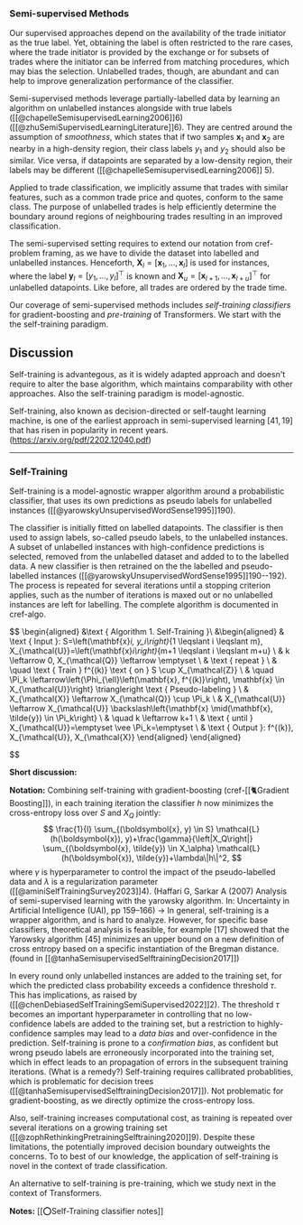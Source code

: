 ### Semi-supervised Methods

Our supervised approaches depend on the availability of the trade initiator as the true label. Yet, obtaining the label is often restricted to the rare cases, where the trade initiator is provided by the exchange or for subsets of trades where the initiator can be inferred from matching procedures, which may bias the selection. Unlabelled trades, though, are abundant and can help to improve generalization performance of the classifier.

Semi-supervised methods leverage partially-labelled data by learning an algorithm on unlabelled instances alongside with true labels ([[@chapelleSemisupervisedLearning2006]]6) ([[@zhuSemiSupervisedLearningLiterature]]6). They are centred around the assumption of *smoothness*, which states that if two samples $\boldsymbol{x}_{1}$ and $\boldsymbol{x}_{2}$ are nearby in a high-density region, their class labels $y_{1}$ and $y_{2}$ should also be similar. Vice versa, if datapoints are separated by a low-density region, their labels may be different ([[@chapelleSemisupervisedLearning2006]] 5). 

Applied to trade classification, we implicitly assume that trades with similar features, such as a common trade price and quotes, conform to the same class. The purpose of unlabelled trades is help efficiently determine the boundary around regions of neighbouring trades resulting in an improved classification.

The semi-supervised setting requires to extend our notation from cref-problem framing, as we have to divide the dataset into labelled and unlabelled instances. Henceforth, $\boldsymbol{X}_{l} = \left[\boldsymbol{x}_{1},\ldots, \boldsymbol{x}_{l}\right]$  is used for instances, where the label $\boldsymbol{y}_{l} = \left[y_{1},\ldots, y_{l}\right]^{\top}$  is known and $\boldsymbol{X}_{u} = \left[\boldsymbol{x}_{l+1},\ldots, \boldsymbol{x}_{l+u}\right]^{\top}$ for unlabelled datapoints. Like before, all trades are ordered by the trade time.

Our coverage of semi-supervised methods includes *self-training classifiers* for gradient-boosting and *pre-training* of Transformers. We start with the  the self-training paradigm.

## Discussion

Self-training is advantegous, as it is widely adapted approach and doesn't require to alter the base algorithm, which maintains comparability with other approaches. Also the self-training paradigm is model-agnostic.


Self-training, also known as decision-directed or self-taught learning machine, is one of the earliest approach in semi-supervised learning $[41,19]$ that has risen in popularity in recent years. (https://arxiv.org/pdf/2202.12040.pdf)

---

### Self-Training
Self-training is a model-agnostic wrapper algorithm around a probabilistic classifier, that uses its own predictions as pseudo labels for unlabelled instances ([[@yarowskyUnsupervisedWordSense1995]]190). 

The classifier is initially fitted on labelled datapoints. The classifier is then used to assign labels, so-called pseudo labels, to the unlabelled instances. A subset of unlabelled instances with high-confidence predictions is selected, removed from the unlabelled dataset and added to to the labelled data. A new classifier is then retrained on the the labelled and pseudo-labelled instances ([[@yarowskyUnsupervisedWordSense1995]]190--192). The process is repeated for several iterations until a stopping criterion applies, such as the number of iterations is maxed out or no unlabelled instances are left for labelling. The complete algorithm is documented in cref-algo.

$$
\begin{aligned}
&\text { Algorithm 1. Self-Training }\\
&\begin{aligned}
& \text { Input }: S=\left(\mathbf{x}_i, y_i\right)_{1 \leqslant i \leqslant m}, X_{\mathcal{U}}=\left(\mathbf{x}_i\right)_{m+1 \leqslant i \leqslant m+u} \\
& k \leftarrow 0, X_{\mathcal{Q}} \leftarrow \emptyset \\
& \text { repeat } \\
& \quad \text { Train } f^{(k)} \text { on } S \cup X_{\mathcal{Z}} \\
& \quad \Pi_k \leftarrow\left\{\Phi_{\ell}\left(\mathbf{x}, f^{(k)}\right), \mathbf{x} \in X_{\mathcal{U}}\right\} \triangleright \text { Pseudo-labeling } \\
& X_{\mathcal{X}} \leftarrow X_{\mathcal{Q}} \cup \Pi_k \\
& X_{\mathcal{U}} \leftarrow X_{\mathcal{U}} \backslash\left\{\mathbf{x} \mid(\mathbf{x}, \tilde{y}) \in \Pi_k\right\} \\
& \quad k \leftarrow k+1 \\
& \text { until } X_{\mathcal{U}}=\emptyset \vee \Pi_k=\emptyset \\
& \text { Output }: f^{(k)}, X_{\mathcal{U}}, X_{\mathcal{X}}
\end{aligned}
\end{aligned}

$$

**Short discussion:**

**Notation:**
Combining self-training with gradient-boosting (cref-[[🐈Gradient Boosting]]), in each training iteration the classifier $h$ now minimizes the cross-entropy loss over $S$ and $X_{Q}$ jointly:
$$
\frac{1}{l} \sum_{(\boldsymbol{x}, y) \in S} \mathcal{L}(h(\boldsymbol{x}), y)+\frac{\gamma}{\left|X_Q\right|} \sum_{(\boldsymbol{x}, \tilde{y}) \in X_\alpha} \mathcal{L}(h(\boldsymbol{x}), \tilde{y})+\lambda\|h\|^2,
$$
where $\gamma$ is hyperparameter to control the impact of the pseudo-labelled data and $\lambda$ is a regularization parameter ([[@aminiSelfTrainingSurvey2023]]4). (Haffari G, Sarkar A (2007) Analysis of semi-supervised learning with the yarowsky algorithm. In: Uncertainty in Artificial Intelligence (UAI), pp 159–166) -> In general, self-training is a wrapper algorithm, and is hard to analyze. However, for specific base classifiers, theoretical analysis is feasible, for example [17] showed that the Yarowsky algorithm [45] minimizes an upper bound on a new definition of cross entropy based on a specific instantiation of the Bregman distance. (found in [[@tanhaSemisupervisedSelftrainingDecision2017]])

In every round only unlabelled instances are added to the training set, for which the predicted class probability exceeds a confidence threshold $\tau$. This has implications, as raised by  ([[@chenDebiasedSelfTrainingSemiSupervised2022]]2). The threshold $\tau$ becomes an important hyperparameter in controlling that no low-confidence labels are added to the training set, but a restriction to highly-confidence samples may lead to a *data bias* and over-confidence in the prediction. Self-training is prone to a *confirmation bias*, as confident but wrong pseudo labels are erroneously incorporated into the training set, which in effect leads to an propagation of errors in the subsequent training iterations. (What is a remedy?) Self-training requires callibrated probablities, which is problematic for decision trees ([[@tanhaSemisupervisedSelftrainingDecision2017]]). Not problematic for gradient-boosting, as we directly optimize the cross-entropy loss.

Also, self-training increases computational cost, as training is repeated over several iterations on a growing training set ([[@zophRethinkingPretrainingSelftraining2020]]9). Despite these limitations, the potentially improved decision boundary outweights the concerns. To to best of our knowledge, the application of self-training is novel in the context of trade classification.

An alternative to self-training is pre-training, which we study next in the context of Transformers.

**Notes:**
[[⭕Self-Training classifier notes]]